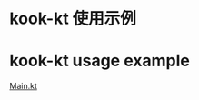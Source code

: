 # kook-kt 使用示例
# kook-kt usage example
[Main.kt](https://github.com/hank9999/kook-kt-example/blob/main/src/main/kotlin/Main.kt)